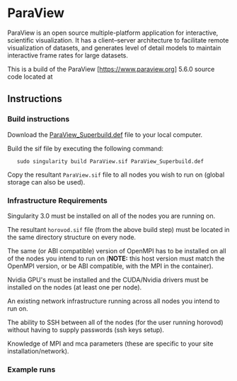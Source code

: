 # ParaView

ParaView is an open source multiple-platform application for interactive, scientific visualization. It has a client–server architecture to facilitate remote visualization of datasets, and generates level of detail models to maintain interactive frame rates for large datasets.

This is a build of the ParaView [https://www.paraview.org] 5.6.0 source code located at [](https:/https://www.paraview.org/download/)

## Instructions


### Build instructions
Download the [ParaView_Superbuild.def](https://github.com/sylabs/examples/blob/master/visualization/ParaView/ParaView_Superbuild.def) file to your local computer.

Build the sif file by executing the following command:

```
   sudo singularity build ParaView.sif ParaView_Superbuild.def
```

Copy the resultant `ParaView.sif` file to all nodes you wish to run on (global storage can also be used).

### Infrastructure Requirements
Singularity 3.0 must be installed on all of the nodes you are running on.

The resultant `horovod.sif` file (from the above build step) must be located in the same directory structure on every node.

The same (or ABI compatible) version of OpenMPI has to be installed on all of the nodes you intend to run on (**NOTE:** this host version must match the OpenMPI version, or be ABI compatible, with the MPI in the container).

Nvidia GPU's must be installed and the CUDA/Nvidia drivers must be installed on the nodes (at least one per node).

An existing network infrastructure running across all nodes you intend to run on.

The ability to SSH between all of the nodes (for the user running horovod) without having to supply passwords (ssh keys setup).

Knowledge of MPI and mca parameters (these are specific to your site installation/network).

### Example runs


